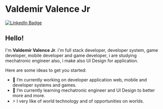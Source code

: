 # Valdemir Valence Jr
[![LinkedIn Badge](https://img.shields.io/badge/-ValdemirValenceJr-blue?style=flat-square&logo=Linkedin&logoColor=white&link=https://www.linkedin.com/in/valdemirvalancejr/)](https://www.linkedin.com/in/valdemirvalancejr/)

## Hello! 
I'm **Valdemir Valence Jr**. i'm full stack developer, developer system, game developer, mobile developer and game developer, i are studying mechatronic engineer also, i make also UI Design for application.

Here are some ideas to get you started:

- 🔭 I’m currently working on developer application web, mobile and developer systems and games.
- 🌱 I’m currently learning mechatronic engineer and UI Design to better more and more.
- ⚡ I very like of world technology and of opportunities on worlds.

